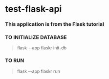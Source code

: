# test-flask-api
### This application is from the Flask tutorial 

### TO INITIALIZE DATABASE
>flask --app flaskr init-db

### TO RUN
>flask --app flaskr run